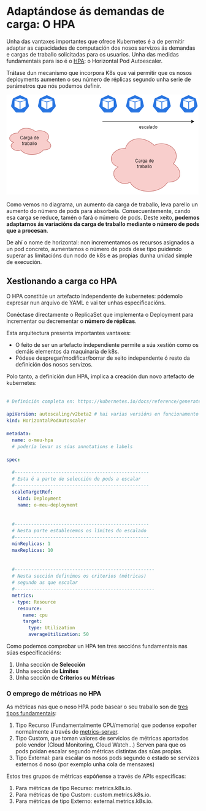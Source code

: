 # Adaptándose ás demandas de carga: O HPA

Unha das vantaxes importantes que ofrece Kubernetes é a de permitir adaptar as capacidades de computación dos nosos servizos ás demandas e cargas de traballo solicitadas para os usuarios. Unha das medidas fundamentais para iso é o [HPA](https://kubernetes.io/docs/tasks/run-application/horizontal-pod-autoscale/): o Horizontal Pod Autoescaler. 

Trátase dun mecanismo que incorpora K8s que vai permitir que os nosos deployments aumenten o seu número de réplicas segundo unha serie de parámetros que nós podemos definir.

![hpa1](./../_media/03/hpa_1.png)

Como vemos no diagrama, un aumento da carga de traballo, leva parello un aumento do número de pods para absorbela. Consecuentemente, cando esa carga se reduce, tamén o fará o número de pods. Deste xeito, **podemos adaptarnos ás variacións da carga de traballo mediante o número de pods que a procesan**.


De ahí o nome de horizontal: non incrementamos os recursos asignados a un pod concreto, aumentamos o número de pods dese tipo puidendo superar as limitacións dun nodo de k8s e as propias dunha unidad simple de execución. 

## Xestionando a carga co HPA


O HPA constitúe un artefacto independente de kubernetes: pódemolo expresar nun arquivo de YAML e vai ter unhas especificacións. 

Conéctase directamente o ReplicaSet que implementa o Deployment para incrementar ou decrementar o **número de réplicas**.

Esta arquitectura presenta importantes vantaxes:

* O feito de ser un artefacto independiente permite a súa xestión como os demáis elementos da maquinaria de k8s. 
* Pódese despregar/modificar/borrar de xeito independente ó resto da definición dos nosos servizos. 

Polo tanto, a definición dun HPA, implica a creación dun novo artefacto de kubernetes:

```yaml

# Definición completa en: https://kubernetes.io/docs/reference/generated/kubernetes-api/v1.22/#horizontalpodautoscaler-v2beta2-autoscaling

apiVersion: autoscaling/v2beta2 # hai varias versións en funcionamento a día de hoxe
kind: HorizontalPodAutoscaler

metadata:
  name: o-meu-hpa  
  # podería levar as súas annotations e labels

spec: 

  #-------------------------------------------------
  # Esta é a parte de selección de pods a escalar
  #-------------------------------------------------
  scaleTargetRef: 
    kind: Deployment
    name: o-meu-deployment


  #-------------------------------------------------
  # Nesta parte establecemos os límites do escalado
  #-------------------------------------------------
  minReplicas: 1
  maxReplicas: 10

  
  #---------------------------------------------------
  # Nesta sección definimos os criterios (métricas)
  # segundo as que escalar
  #---------------------------------------------------
  metrics:
  - type: Resource
    resource:
      name: cpu
      target:
        type: Utilization
        averageUtilization: 50  

```

Como podemos comprobar un HPA ten tres seccións fundamentais nas súas especificacións:

1. Unha sección de **Selección**
2. Unha sección de **Límites**
3. Unha sección de **Criterios ou Métricas**

### O emprego de métricas no HPA

As métricas nas que o noso HPA pode basear o seu traballo son de [tres tipos fundamentais](https://kubernetes.io/docs/tasks/run-application/horizontal-pod-autoscale/#support-for-metrics-apis):

1. Tipo Recurso (Fundamentalmente CPU/memoria) que podense expoñer normalmente a través do [metrics-server](https://github.com/kubernetes-sigs/metrics-server).
2. Tipo Custom, que toman valores de servicios de métricas aportados polo vendor (Cloud Monitoring, Cloud Watch...) Serven para que os pods poidan escalar segundo métricas distintas das súas propias. 
3. Tipo External: para escalar os nosos pods segundo o estado se servizos externos ó noso (por exemplo unha cola de mensaxes)

Estos tres grupos de métricas expóñense a través de APIs específicas:

1. Para métricas de tipo Recurso: metrics.k8s.io. 
2. Para métricas de tipo Custom: custom.metrics.k8s.io. 
3. Para métricas de tipo Externo: external.metrics.k8s.io. 













